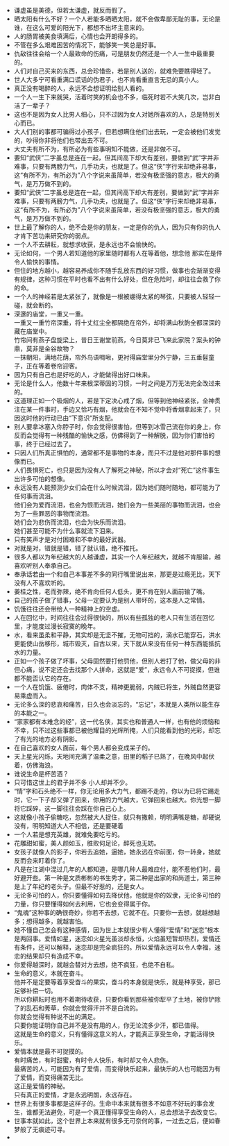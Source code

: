 - 谦虚虽是美德，但若太谦虚，就反而假了。
- 晒太阳有什么不好？一个人若能多晒晒太阳，就不会做卑鄙无耻的事，无论是谁，在这么可爱的阳光下，都想不出坏主意来的。
- 人的肠胃被美食填满后，心情也会开朗得多的。
- 不管在多么艰难困苦的情况下，能够笑一笑总是好事。
- 仇敌往往会给一个人最致命的伤痛，可是朋友仍然还是一个人一生中最重要的。 
- 人们对自己买来的东西，总会珍惜些，若是别人送的，就难免要瞧得轻了。
-  世人大多宁可看重满口谎话的伪君子，也不肯看重直言无忌的真小人。
-  真正没有喝醉的人，永远不会想证明给别人看的。
- 一个人一生下来就哭，活着时笑的机会也不多，临死时若不大笑几次，岂非白活了一辈子？
- 这也不是因为女人比男人细心，只不过因为女人对她所喜欢的人，总是特别关心而已。
- 大人们别的事都可骗得过小孩子，但若想瞒住他们出去玩，一定会被他们发觉的，吵得你非将他们也带出去不可。
- 大丈夫有所不为，有所必为有些事明知不能做，还是非做不可。
- 要知“武侠”二字虽总是连在一起，但其间高下却大有差别，要做到“武”字并非难事，只要有两膀力气，几手功夫，也就是了。但这“侠”字行来却绝非易事，这“有所不为，有所必为”八个字说来虽简单，若没有极坚强的意志，极大的勇气，是万万做不到的。
- 要知“武侠”二字虽总是连在一起，但其间高下却大有差别，要做到“武”字并非难事，只要有两膀力气，几手功夫，也就是了。但这“侠”字行来却绝非易事，这“有所不为，有所必为”八个字说来虽简单，若没有极坚强的意志，极大的勇气，是万万做不到的。
- 世上最了解你的人，绝不会是你的朋友，一定是你的仇人，因为只有你的仇人才肯下苦功来研究你的弱点。
- 一个人不去耕耘，就想求收获，是永远也不会愉快的。
- 无论如何，一个男人若知道他的家里随时都有人在等着他，想念他 那实在是件令人愉快的事情。
- 但住的地方越小，越容易养成你不随手乱放东西的好习惯，做事也会渐渐变得有规律，这种习惯在平时也看不出有什么好处，但在危险时，却往往会救了你的命。
- 一个人的神经若是太紧张了，就像是一根被绷得太紧的琴弦，只要被人轻轻一碰，就会断的。
- 深邃的庙堂，一重又一重。<br>一重又一重竹帘深垂，将十丈红尘全都隔绝在帘外，却将满山秋韵全都深深的藏在庙堂中。<br>竹帘间有燕子盘旋梁上，昔日王谢堂前燕，今日莫非已飞来此家院？案头的钟鼎，莫非是金谷故物？<br>一抹朝阳，满地花荫，帘外鸟语啁啾，更衬得庙堂里分外宁静，三五垂髫童子，正在等着卷帘迎客。
- 因为只有自己也是好吃的人，才能做得出好口味来。
- 无论是什么人，他数十年来根深蒂固的习惯，一时之间是万万无法完全改过来的。
- 这道理正如一个吸烟的人，若是下定决心戒了烟，但等到他神经紧张，全神贯注在某一件事时，手边又恰巧有烟，他就会在不知不觉中将香烟拿起来了，只因这时他的行动已由“下意识”所支配。
- 别人要拿冰塞入你脖子时，你会觉得很害怕，但等到冰雪己流在你的身上，你反而会觉得有一种残酷的愉快之感，仿佛得到了一种解脱，因为你们害怕的事，终于已经过去了。
- 只因人们所真正惧怕的，通常都不是事物的本身，而只不过是他对那件事的想像而已。
- 人们畏惧死亡，也只是因为没有人了解死之神秘，所以才会对“死亡”这件事生出许多可怕的想像。
- 永远没有人能预测少女们会在什么时候流泪，因为她们随时随地，都可能为了任何事而流泪。<br>他们会为爱而流泪，也会为恨而流泪，她们会为一些美丽的事物而流泪，也会为了一些罪恶的事物而流泪。<br>她们会为悲伤而流泪，也会为快乐而流泪。<br>她们甚至可能不为什么事就流下泪来。
- 只有笑声才是对付困难和不幸的最好武器。
- 对就是对，错就是错，错了就认错，绝不推托。
- 很多人都以为年纪越大的人越谦虚，其实一个人年纪越大，就越不肯服输，越喜欢听别人奉承自己。
- 奉承话若由一个和自己本事差不多的同行嘴里说出来，那更是过瘾无比，天下没有人不喜欢听的。
- 姜桂之性，老而弥辣，绝不肯向任何人低头，更不肯在别人面前输了嘴。
- 自己的孩子做了错事，父母一定要认为是别人带坏的，这本是人之常情。
- 饥饿往往还会带给人一种精神上的空虚。
- 人在回忆中，时间往往会过得很快的，所以有些孤独的老人只有生活在回忆里，才能度过漫长寂寞的晚年。
- 水，看来虽柔和平静，其实却是无坚不摧，无物可挡的，滴水已能穿石，洪水更能使山岳移形，城市毁灭，自古以来，天下就从来没有任何一种东西能抵抗水的力量。
- 正如一个孩子做了坏事，父母固然要打他罚他，但别人若打了他，做父母的非但心痛，说不定还会去找那个人拼命，这就是“爱”，永远令人不可捉摸，但谁都不能否认它的存在。
- 一个人在饥饿、疲倦时，肉体不支，精神更脆弱，内贼已将生，外贼自然更容易乘虚而入。
- 无论多么深的悲哀和痛苦，日久也会淡忘的，“忘记”，本就是人类所以能生存的本能之一。
- “家家都有本难念的经”，这一代名侠，其实也和普通人一样，也有他的烦恼和不幸，只不过这些事都已被他耀目的光辉所掩，人们只能看到他的光彩，却忘了有光的地方必有阴影。
- 在自己喜欢的女人面前，每个男人都会变成呆子的。
- 天上星光闪烁，天地间充满了温柔之意，田里的稻子已熟了，在晚风中起伏着，仿佛海浪。
- 谁说生命是杯苦酒？
- 只可惜这世上的君子并不多 小人却并不少。
- “情”字和石头绝不一样，你无论用多大力气，都踢不走的，你以为已将它踢走时，它一下子却又弹了回来，你用的力气越大，它弹回来也越大。你光想一脚将它踩碎，这一脚往往会踩在你自己心上。
- 这就像小孩子偷糖吃，忽然被大人捉住，就只有撒赖，明明满嘴是糖，却硬说没有，明明知道大人不相信，还是要硬着
- 一个人若是想充英雄，就难免要吃亏的。
- 花雕甜如蜜，美人颜如玉，胜败何足论，醉死也无妨。
- 女孩子就像人的影子，你若去追她，逼她，她永远在你前面，你一转身，她就反而会来盯着你了。
- 凡是在江湖中混过几年的人都知道，是哪几种人最难应付，能不惹他们时，最好避开些。第一种是文质彬彬的书生秀才，第二种是出家的和尚道士，第三种是上了年纪的老头子。但最不好惹的，还是女人。
- 无论多可怕的人，你只要懂得如何去降伏他，他就是你的奴隶，无论多可怕的力量，你只要懂得如何去利用，它也会变得属于你。
- “鬼魂”这种事的确很奇妙，你若不去想，它就不在。只要你一去想，就越想越多；想得越多，就越害怕。
- 她不懂自己怎会有这种感情，因为世上本就很少有人懂得“爱情”和“迷恋”根本是两回事。爱情如星，迷恋如火星光虽淡却永恒，火焰虽短暂却热烈，爱情还有条件，还可以解释，迷恋却是完全疯狂的。所以爱情永远可以令人幸福，迷恋的结果却只有造成不幸。
- 你爱得越深时，就越会替对方去想，绝不疯狂，也绝不自私。
- 生命的意义，本就在奋斗。<br>他并不是定要等着享受奋斗的果实，奋斗的本身就是快乐，就是种享受，那已足够补偿一切。<br>所以你耕耘时也用不着期待收获，只要你看到那些被你犁平了土地，被你铲除了的乱石和莠草，你就会觉得汗并不是白流的。<br>你就会觉得有种说不出的满足。<br>只要你能证明你自己并不是没有用的人，你无论流多少汗，都已值得。<br>这就是生命的意义，只有懂得这意义的人，才能真正享受生命，才能活得快乐。
- 爱情本就是最不可捉摸的。<br>有时痛苦，有时甜蜜，有时令人快乐，有时却又令人悲伤。<br>最痛苦的人，可能因为有了爱情，而变得快乐起来，最快乐的人也可能因为有了爱情，而变得痛苦无比。<br>这正是爱情的神秘。<br>只有真正的爱情，才是永远明朗，永远存在。
- 世界上有很多事都是这样子的。生命中本来就有很多不如意不好玩的事会发生，谁都无法避免，可是一个真正懂得享受生命的人，总会想法子去改变它。
- 世事本就如此，这个世界上本来就有很多无可奈何的事，一过去之后，便如春梦般了无痕迹可寻。
- 